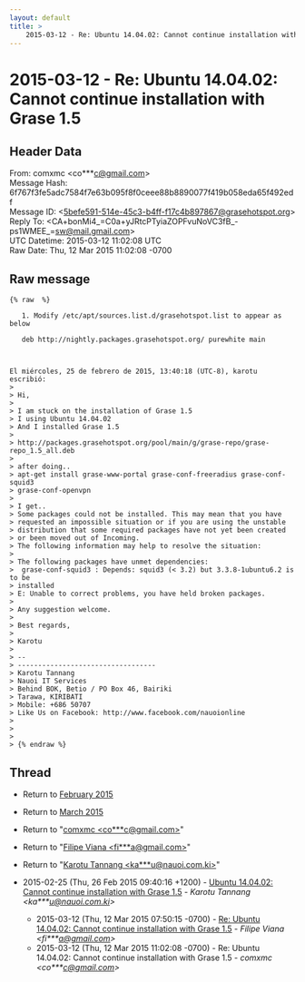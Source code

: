 ```yaml
---
layout: default
title: >
    2015-03-12 - Re: Ubuntu 14.04.02: Cannot continue installation with Grase 1.5
---
```


# 2015-03-12 - Re: Ubuntu 14.04.02: Cannot continue installation with Grase 1.5

## Header Data

From: comxmc \<co***c@gmail.com\><br>
Message Hash: 6f767f3fe5adc7584f7e63b095f8f0ceee88b8890077f419b058eda65f492edf<br>
Message ID: \<5befe591-514e-45c3-b4ff-f17c4b897867@grasehotspot.org\><br>
Reply To: \<CA+bonMi4_=C0a+yJRtcPTyiaZOPFvuNoVC3fB_-ps1WMEE_=sw@mail.gmail.com\><br>
UTC Datetime: 2015-03-12 11:02:08 UTC<br>
Raw Date: Thu, 12 Mar 2015 11:02:08 -0700<br>

## Raw message

```
{% raw  %}
   
   1. Modify /etc/apt/sources.list.d/grasehotspot.list to appear as below
   
   deb http://nightly.packages.grasehotspot.org/ purewhite main
   
   

El miércoles, 25 de febrero de 2015, 13:40:18 (UTC-8), karotu escribió:
>
> Hi,
>
> I am stuck on the installation of Grase 1.5
> I using Ubuntu 14.04.02
> And I installed Grase 1.5
>
> http://packages.grasehotspot.org/pool/main/g/grase-repo/grase-repo_1.5_all.deb
>
> after doing..
> apt-get install grase-www-portal grase-conf-freeradius grase-conf-squid3 
> grase-conf-openvpn
>
> I get..
> Some packages could not be installed. This may mean that you have
> requested an impossible situation or if you are using the unstable
> distribution that some required packages have not yet been created
> or been moved out of Incoming.
> The following information may help to resolve the situation:
>
> The following packages have unmet dependencies:
>  grase-conf-squid3 : Depends: squid3 (< 3.2) but 3.3.8-1ubuntu6.2 is to be 
> installed
> E: Unable to correct problems, you have held broken packages.
>
> Any suggestion welcome.
>
> Best regards,
>
> Karotu
>
> -- 
> ----------------------------------
> Karotu Tannang
> Nauoi IT Services
> Behind BOK, Betio / PO Box 46, Bairiki
> Tarawa, KIRIBATI
> Mobile: +686 50707
> Like Us on Facebook: http://www.facebook.com/nauoionline
>
>
>
> {% endraw %}
```

## Thread

+ Return to [February 2015](/archive/2015/02)
+ Return to [March 2015](/archive/2015/03)

+ Return to "[comxmc <co***c<span>@</span>gmail.com>](/authors/co___c_at_gmail_com)"
+ Return to "[Filipe Viana <fi***a<span>@</span>gmail.com>](/authors/fi___a_at_gmail_com)"
+ Return to "[Karotu Tannang <ka***u<span>@</span>nauoi.com.ki>](/authors/ka___u_at_nauoi_com_ki)"

+ 2015-02-25 (Thu, 26 Feb 2015 09:40:16 +1200) - [Ubuntu 14.04.02: Cannot continue installation with Grase 1.5](/archive/2015/02/cbc8473d0c5b67451d04caa1dcbebbb5f22ea49f0a130353ab32f14840491f4b) - _Karotu Tannang \<ka***u@nauoi.com.ki\>_
  + 2015-03-12 (Thu, 12 Mar 2015 07:50:15 -0700) - [Re: Ubuntu 14.04.02: Cannot continue installation with Grase 1.5](/archive/2015/03/eba2e6caa45e9fc2c7a1ff7577d6933d3cd3227d9c3e0c4826fc76993a07ac4c) - _Filipe Viana \<fi***a@gmail.com\>_
  + 2015-03-12 (Thu, 12 Mar 2015 11:02:08 -0700) - Re: Ubuntu 14.04.02: Cannot continue installation with Grase 1.5 - _comxmc \<co***c@gmail.com\>_

